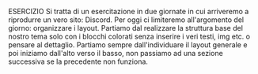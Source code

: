 ESERCIZIO
Si tratta di un esercitazione in due giornate in cui arriveremo a riprodurre un vero sito: Discord.
Per oggi ci limiteremo all'argomento del giorno: organizzare i layout.
Partiamo dal realizzare la struttura base del nostro tema solo con i blocchi colorati senza inserire i veri testi, img etc. o pensare al dettaglio.
Partiamo sempre dall'individuare il layout generale e poi iniziamo dall'alto verso il basso, non passiamo ad una sezione successiva se la precedente non funziona.